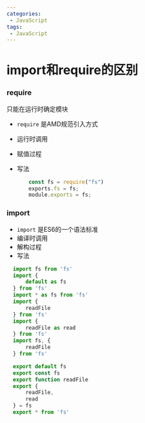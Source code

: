 ```yaml
---
categories:
 - JavaScript
tags:
 - JavaScript
---
```


# import和require的区别

### require

只能在运行时确定模块

* `require` 是AMD规范引入方式

       

* 运行时调用

* 赋值过程  

* 写法

    
    

``` js
       const fs = require("fs")
       exports.fs = fs;
       module.exports = fs;
```

### import

* `import` 是ES6的一个语法标准
* 编译时调用
* 解构过程
* 写法

  
  

``` js
  import fs from 'fs'
  import {
      default as fs
  } from 'fs'
  import * as fs from 'fs'
  import {
      readFile
  } from 'fs'
  import {
      readFile as read
  } from 'fs'
  import fs, {
      readFile
  } from 'fs'

  export default fs
  export const fs
  export function readFile
  export {
      readFile,
      read
  } = fs
  export * from 'fs'
```
